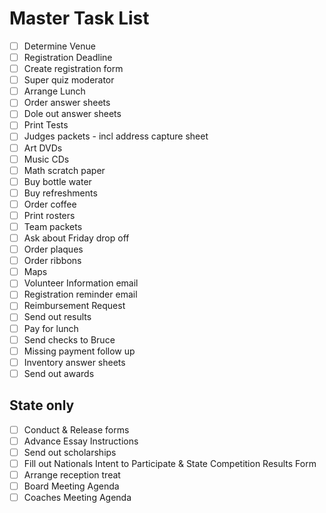 # Master Task List

- [ ] Determine Venue
- [ ] Registration Deadline
- [ ] Create registration form
- [ ] Super quiz moderator
- [ ] Arrange Lunch
- [ ] Order answer sheets
- [ ] Dole out answer sheets
- [ ] Print Tests
- [ ] Judges packets - incl address capture sheet
- [ ] Art DVDs
- [ ] Music CDs
- [ ] Math scratch paper
- [ ] Buy bottle water
- [ ] Buy refreshments
- [ ] Order coffee
- [ ] Print rosters
- [ ] Team packets
- [ ] Ask about Friday drop off
- [ ] Order plaques
- [ ] Order ribbons
- [ ] Maps
- [ ] Volunteer Information email
- [ ] Registration reminder email
- [ ] Reimbursement Request
- [ ] Send out results
- [ ] Pay for lunch
- [ ] Send checks to Bruce
- [ ] Missing payment follow up
- [ ] Inventory answer sheets
- [ ] Send out awards

## State only

- [ ] Conduct & Release forms
- [ ] Advance Essay Instructions
- [ ] Send out scholarships
- [ ] Fill out Nationals Intent to Participate & State Competition Results Form
- [ ] Arrange reception treat
- [ ] Board Meeting Agenda
- [ ] Coaches Meeting Agenda
